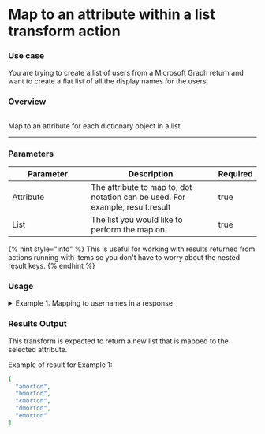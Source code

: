 # Map to an attribute within a list transform action

### Use case

You are trying to create a list of users from a Microsoft Graph return and want to create a flat list of all the display names for the users.

### Overview

<figure><img src="../../../../.gitbook/assets/Screenshot 2025-03-28 at 11.29.02 AM.png" alt=""><figcaption></figcaption></figure>

Map to an attribute for each dictionary object in a list.

***

### Parameters

<table><thead><tr><th width="217">Parameter</th><th width="417.3333333333333">Description</th><th data-type="checkbox">Required</th></tr></thead><tbody><tr><td>Attribute</td><td>The attribute to map to, dot notation can be used. For example, result.result</td><td>true</td></tr><tr><td>List</td><td>The list you would like to perform the map on.</td><td>true</td></tr></tbody></table>

{% hint style="info" %}
This is useful for working with results returned from actions running with items so you don't have to worry about the nested result keys.
{% endhint %}

### Usage

<details>

<summary>Example 1: Mapping to usernames in a response</summary>

Inputs:

**Attribute:** result.result.data.username

**List:**

```json
[
  {
    "result": {
      "result": {
        "data": {
          "username": "amorton"
        }
      }
    }
  },
  {
    "result": {
      "result": {
        "data": {
          "username": "bmorton"
        }
      }
    }
  },
  {
    "result": {
      "result": {
        "data": {
          "username": "cmorton"
        }
      }
    }
  },
  {
    "result": {
      "result": {
        "data": {
          "username": "dmorton"
        }
      }
    }
  },
  {
    "result": {
      "result": {
        "data": {
          "username": "emorton"
        }
      }
    }
  }
]
```

</details>

### Results Output

This transform is expected to return a new list that is mapped to the selected attribute.

Example of result for Example 1:

```json
[
  "amorton",
  "bmorton",
  "cmorton",
  "dmorton",
  "emorton"
]
```
